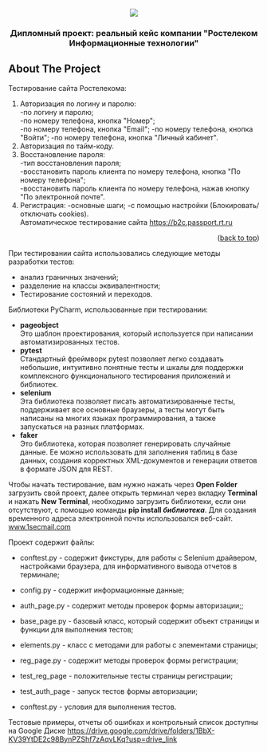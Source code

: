 <!-- PROJECT LOGO -->
<br />
<div id="header" align="center">
  <img src="https://s14.stc.yc.kpcdn.net/share/i/12/13143964/wr-960.webp" "Optional title"/>
</div>
  <h3 align="center">Дипломный проект: реальный кейс компании "Ростелеком Информационные технологии"</h3>


<!-- ABOUT THE PROJECT -->
## About The Project


Тестирование сайта Ростелекома: <br />
1) Авторизация по логину и паролю: <br />
-по логину и паролю;<br />
-по номеру телефона, кнопка "Номер";<br />
-по номеру телефона, кнопка "Email";
-по номеру телефона, кнопка "Войти";
-по номеру телефона, кнопка "Личный кабинет".
2) Авторизация по тайм-коду.
3) Восстановление пароля:<br />
-тип восстановления пароля;<br />
-восстановить пароль клиента по номеру телефона, кнопка "По номеру телефона";<br />
-восстановить пароль клиента по номеру телефона, нажав кнопку "По электронной почте".
4) Регистрация:
-основные шаги;
-с помощью настройки (Блокировать/отключать cookies).<br />
Автоматическое тестирование сайта https://b2c.passport.rt.ru 

<p align="right">(<a href="#readme-top">back to top</a>)</p>

При тестировании сайта использовались следующие методы разработки тестов:

* анализ граничных значений;
* разделение на классы эквивалентности;
* Тестирование состояний и переходов.


Библиотеки PyCharm, использованные при тестировании:

* __pageobject__ <br />
Это шаблон проектирования, который используется при написании автоматизированных тестов.
* __pytest__ <br />
Стандартный фреймворк pytest позволяет легко создавать небольшие, интуитивно понятные тесты и шкалы для поддержки комплексного функционального тестирования приложений и библиотек.
* __selenium__ <br />
Эта библиотека позволяет писать автоматизированные тесты, поддерживает все основные браузеры, а тесты могут быть написаны на многих языках программирования, а также запускаться на разных платформах.
* __faker__ <br />
Это библиотека, которая позволяет генерировать случайные данные. Ее можно использовать для заполнения таблиц в базе данных, создания корректных XML-документов и генерации ответов в формате JSON для REST.

Чтобы начать тестирование, вам нужно нажать через __Open Folder__ загрузить свой проект, далее открыть терминал через вкладку __Terminal__ и нажать __New Terminal__, необходимо загрузить библиотеки, если они отсутствуют, с помощью команды __pip install *библиотека*__.
Для создания временного адреса электронной почты использовался веб-сайт. www.1secmail.com

Проект содержит файлы:

* conftest.py - содержит фикстуры, для работы с Selenium драйвером, настройками браузера, для информативного вывода отчетов в терминале;

* config.py - содержит информационные данные;

* auth_page.py - содержит методы проверок формы авторизации;;

* base_page.py - базовый класс, который содержит объект страницы и функции для выполнения тестов;

* elements.py - класс с методами для работы с элементами страницы;

* reg_page.py - содержит методы проверок формы регистрации;

* test_reg_page - положительные тесты страницы регистрации;

* test_auth_page - запуск тестов формы авторизации;

* conftest.py - условия для выполнения тестов.


Тестовые примеры, отчеты об ошибках и контрольный список доступны на Google Диске https://drive.google.com/drive/folders/1BbX-KV39YtDE2c98BynPZShf7zAqvLKq?usp=drive_link
